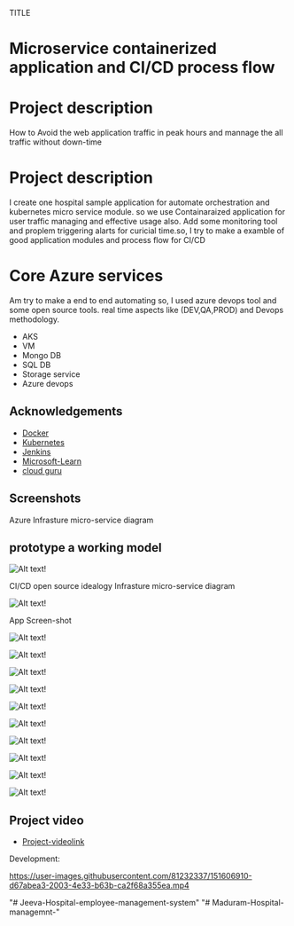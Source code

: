 TITLE 
# Microservice containerized application and CI/CD process flow

# Project description
How to Avoid the web application traffic in peak hours and mannage the all traffic without down-time
# Project description

I create one hospital sample application for automate orchestration and kubernetes micro service module. so we use Containaraized application for user traffic managing and effective usage also. Add some monitoring tool and proplem triggering  alarts for curicial time.so, I try to make a examble of good application modules and process flow for CI/CD 

# Core Azure services

Am try to make a end to end automating so, I used azure devops tool and some open source tools.
real time aspects like (DEV,QA,PROD) and Devops methodology.

* AKS
* VM
* Mongo DB
* SQL DB
* Storage service
* Azure devops
 
## Acknowledgements

 - [Docker](https://www.docker.com/)
 - [Kubernetes](https://kubernetes.io/)
 - [Jenkins](https://www.jenkins.io/)
 - [Microsoft-Learn](https://www.google.com/url?sa=t&rct=j&q=&esrc=s&source=web&cd=&cad=rja&uact=8&ved=2ahUKEwij1Yjiwsz1AhWeyzgGHbLqAO4QFnoECAwQAQ&url=https%3A%2F%2Fdocs.microsoft.com%2Fen-us%2Flearn%2F&usg=AOvVaw2jLCff1yMidxbmbbYgnosS)
 - [cloud guru](https://www.google.com/url?sa=t&rct=j&q=&esrc=s&source=web&cd=&cad=rja&uact=8&ved=2ahUKEwic45WNw8z1AhV13jgGHdm7CFAQFnoECAkQAQ&url=https%3A%2F%2Facloudguru.com%2F&usg=AOvVaw3WP3trCZZnS3RLLu2KOcmD)

## Screenshots
Azure Infrasture micro-service diagram
## prototype a working model 

![Alt text!](micro-service-Project-Diagram.jpg)

CI/CD open source idealogy Infrasture micro-service diagram

![Alt text!](main-screen.png)

App Screen-shot

![Alt text!](main-screen-2.png)

![Alt text!](main-screen-3.png)

![Alt text!](main-screen-4.png)

![Alt text!](main-screen-5.png)

![Alt text!](main-screen-6.png)

![Alt text!](main-screen-7.png)

![Alt text!](main-screen-9.png)

![Alt text!](main-screen-10.png)

![Alt text!](main-screen-11.png)

![Alt text!](main-screen-12.png)

 
## Project video 

 - [Project-videolink](https://user-images.githubusercontent.com/81232337/151606910-d67abea3-2003-4e33-b63b-ca2f68a355ea.mp4)


Development:


 https://user-images.githubusercontent.com/81232337/151606910-d67abea3-2003-4e33-b63b-ca2f68a355ea.mp4


"# Jeeva-Hospital-employee-management-system" 
"# Maduram-Hospital-managemnt-" 
